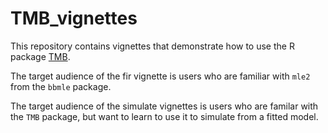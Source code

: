 # TMB_vignettes

This repository contains vignettes that demonstrate how to use the R package [TMB](https://github.com/kaskr/adcomp).

The target audience of the fir vignette is users who are familiar with `mle2` from the `bbmle` package.

The target audience of the simulate vignettes is users who are familar with the `TMB` package, but want to learn to use it to simulate from a fitted model.